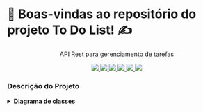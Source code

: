 # :notebook_with_decorative_cover: Boas-vindas ao repositório do projeto To Do List! :writing_hand:

<p align="center">API Rest para gerenciamento de tarefas</p>
<p align="center">
     <a alt="Java" href="https://java.com" target="_blank">
        <img src="https://img.shields.io/badge/Java-v17.0.6-5382A1.svg" />
    </a>
    <a alt="Kotlin" href="https://kotlinlang.org" target="_blank">
        <img src="https://img.shields.io/badge/Kotlin-v1.8.22-purple.svg" />
    </a>
    <a alt="Spring Boot" href="https://spring.io/projects/spring-boot" target="_blank">
        <img src="https://img.shields.io/badge/SpringBoot-v3.1.14-lightgreen.svg" />
    </a>
    <a alt="Maven" href="https://maven.apache.org/" target="_blank">
        <img src="https://img.shields.io/badge/Maven-v4.0.0-red.svg" />
    </a>
    <a alt="H2 database" href="https://www.h2database.com/html/main.html"  target="_blank">
        <img src="https://img.shields.io/badge/H2-v2.1.214-darkblue.svg" />
    </a>
    <a alt="Flyway" href="https://flywaydb.org/" target="_blank">
        <img src="https://img.shields.io/badge/Flyway-v9.16.3-darkred.svg">
    </a>
</p>

<h3>Descrição do Projeto</h3>

<details>
  <summary><strong>Diagrama de classes</strong></summary>

```mermaid
classDiagram
class Task { 
    +id: string
    +date: date
    +title: string
    +description: string
    +status: Status
    +userId: number
    +save(task: Task) void
    +update(task: Task) Task
    +delete(id: number) void
    +findAll() List~Task~
    +findTaskByUserId(userId: number) List~Task~
}

class User {
    +id: number
    +username: string
    +email: string
    -password: string
    -image_url: string
    +save(user: User): void
    +update(user: User): User
    +delete(id: number): void
    +findAll(): List~User~
    +findByUsername(username: string): User 
    }

class Status { 
    <<enumeration>>
    OPEN
    IN_PROGRESS
    DONE 
    }
  	
  	
  User "1" *-- "n" Task
  Task "1" -- "1" Status
  ```
</details>

[//]: # (Documentação)

[//]: # ()
[//]: # (Flyway é uma dentre as várias ferramentas que se propõem a trazer )
[//]: # (:bookmark_tabs:)

[//]: # (:memo:)

[//]: # (:pencil:)

[//]: # (:calendar:)

[//]: # (:heavy_check_mark:)

[//]: # (:x:)
[//]: # (ordem e organização para os scripts SQL que são executados no banco de dados, funcionando como um controle de versão do mesmo.)

[//]: # ()
[//]: # (<h3>Instrução de Uso</h3>)

[//]: # ()
[//]: # (<p>No Terminal/Console:</p>)

[//]: # ()
[//]: # (<ol>)

[//]: # (	<li>Faça um clone do projeto na sua máquina: <code>git clone git@github.com:cami-la/credit-application-system.git</code></li>)

[//]: # (	<li>Entre na pasta raiz do projeto: <code>cd </code></li>)

[//]: # (	<li>Execute o comando: <code>./gradlew bootrun</code></li>)

[//]: # (</ol>)

[//]: # ()
[//]: # (<h6>** Visando facilitar a demostração da aplicação, recomendo instalar apenas o IntelliJ IDEA e executar o projeto através da IDE **</h6>)

[//]: # (<a href="https://drive.google.com/file/d/1wxwioDHS1sKFPq4G7b24tVZb-XMnoj-l/view?usp=share_link"> 🚀 Collection API - Postman</a><br>)
